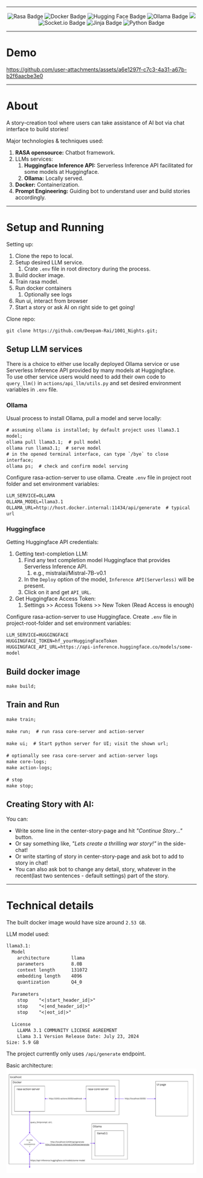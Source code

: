 
----

<div align="center">
   <img src="https://img.shields.io/badge/Rasa-5A17EE?logo=rasa&logoColor=fff&style=plastic" alt="Rasa Badge" height="22">
   <img src="https://img.shields.io/badge/Docker-2496ED?logo=docker&logoColor=fff&style=plastic" alt="Docker Badge" height="22">
   <img src="https://img.shields.io/badge/Hugging%20Face-FFD21E?logo=huggingface&logoColor=000&style=plastic" alt="Hugging Face Badge" height="22">
   <img src="https://img.shields.io/badge/Ollama-000?logo=ollama&logoColor=fff&style=plastic" alt="Ollama Badge" height="22">
   <img src="https://img.shields.io/badge/Prompt%20Engineering-8A2BE2?style=plastic" height="22">
   <img src="https://img.shields.io/badge/Socket.io-010101?logo=socketdotio&logoColor=fff&style=plastic" alt="Socket.io Badge" height="22">
   <img src="https://img.shields.io/badge/Jinja-B41717?logo=jinja&logoColor=fff&style=plastic" alt="Jinja Badge" height="22">
   <img src="https://img.shields.io/badge/Python-3776AB?logo=python&logoColor=fff&style=plastic" alt="Python Badge" height="22">
</div>

----
# Demo


https://github.com/user-attachments/assets/a6e1297f-c7c3-4a31-a67b-b2f6aacbe3e0



----
# About
A story-creation tool where users can take assistance of AI bot via chat interface to build stories!  

Major technologies & techniques used:
1. **RASA opensource:** Chatbot framework.
2. LLMs services:
   1. **Huggingface Inference API:** Serverless Inference API facilitated for some models at Huggingface.
   2. **Ollama:** Locally served.
3. **Docker:** Containerization.
4. **Prompt Engineering:** Guiding bot to understand user and build stories accordingly.


----
# Setup and Running
Setting up:
1. Clone the repo to local.
2. Setup desired LLM service.
   1. Crate `.env` file in root directory during the process.
3. Build docker image.
4. Train rasa model.
5. Run docker containers
   1. Optionally see logs
6. Run ui, interact from browser
7. Start a story or ask AI on right side to get going!

Clone repo:
```shell
git clone https://github.com/Deepam-Rai/1001_Nights.git;
```

## Setup LLM services
There is a choice to either use locally deployed Ollama service or use Serverless Inference API provided by many models at Huggingface.  
To use other service users would need to add their own code to `query_llm()` in `actions/api_llm/utils.py` and set desired environment variables in `.env` file.   

### Ollama
Usual process to install Ollama, pull a model and serve locally:
```shell
# assuming ollama is installed; by default project uses llama3.1 model;
ollama pull llama3.1;  # pull model
ollama run llama3.1;  # serve model
# in the opened terminal interface, can type `/bye` to close interface;
ollama ps;  # check and confirm model serving
```
Configure rasa-action-server to use ollama. Create `.env` file in project root folder and set environment variables:
```shell
LLM_SERVICE=OLLAMA
OLLAMA_MODEL=llama3.1
OLLAMA_URL=http://host.docker.internal:11434/api/generate  # typical url
```

### Huggingface
Getting Huggingface API credentials:
1. Getting text-completion LLM:
   1. Find any text completion model Huggingface that provides Serverless Inference API.
      1. e.g., mistralai/Mistral-7B-v0.1
   2. In the `Deploy` option of the model, `Inference API(Serverless)` will be present.
   3. Click on it and get `API_URL`.
2. Get Huggingface Access Token:
   1. Settings >> Access Tokens >> New Token (Read Access is enough)

Configure rasa-action-server to use Huggingface. Create `.env` file in project-root-folder and set environment variables:
```shell
LLM_SERVICE=HUGGINGFACE
HUGGINGFACE_TOKEN=hf_yourHuggingFaceToken
HUGGINGFACE_API_URL=https://api-inference.huggingface.co/models/some-model
```

## Build docker image
```shell
make build;
```

## Train and Run
```shell
make train;

make run;  # run rasa core-server and action-server

make ui;  # Start python server for UI; visit the shown url;

# optionally see rasa core-server and action-server logs
make core-logs;
make action-logs;

# stop
make stop;
```

## Creating Story with AI:
You can:
- Write some line in the center-story-page and hit _"Continue Story..."_ button.
- Or say something like, _"Lets create a thrilling war story!"_ in the side-chat!
- Or write starting of story in center-story-page and ask bot to add to story in chat!
- You can also ask bot to change any detail, story, whatever in the recent(last two sentences - default settings) part of the story.


---
# Technical details
The built docker image would have size around `2.53 GB`.

LLM model used:
```shell
llama3.1:
  Model
    architecture        llama
    parameters          8.0B
    context length      131072
    embedding length    4096
    quantization        Q4_0

  Parameters
    stop    "<|start_header_id|>"
    stop    "<|end_header_id|>"
    stop    "<|eot_id|>"

  License
    LLAMA 3.1 COMMUNITY LICENSE AGREEMENT
    Llama 3.1 Version Release Date: July 23, 2024
Size: 5.9 GB
```
The project currently only uses `/api/generate` endpoint.

Basic architecture:  
![architecture](./images/1001%20Nights%20Architecture.png)

